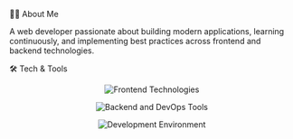 👨‍💻 About Me

A web developer passionate about building modern applications, learning continuously, and implementing best practices across frontend and backend technologies.

🛠️ Tech & Tools
<p align="center"> <img src="https://skillicons.dev/icons?i=html,css,js,ts,tailwindcss,vuejs,nuxtjs,react,materialui,pinia,tanstack" alt="Frontend Technologies" /> </p> <p align="center"> <img src="https://skillicons.dev/icons?i=laravel,graphql,mysql,netlify,vercel,git,github,nodejs" alt="Backend and DevOps Tools" /> </p> <p align="center"> <img src="https://skillicons.dev/icons?i=vscode,windows,linux" alt="Development Environment" /> </p>
